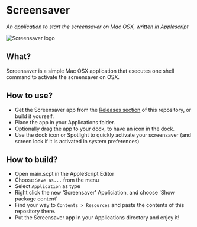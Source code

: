 # Screensaver
*An application to start the screensaver on Mac OSX, written in Applescript*

![Screensaver logo](https://raw.github.com/turanct/Screensaver/master/Matrix-icon.png)


## What?
Screensaver is a simple Mac OSX application that executes one shell command to activate the screensaver on OSX.


## How to use?
- Get the Screensaver app from the [Releases section](https://github.com/turanct/Screensaver/releases) of this repository, or build it yourself.
- Place the app in your Applications folder.
- Optionally drag the app to your dock, to have an icon in the dock.
- Use the dock icon or Spotlight to quickly activate your screensaver (and screen lock if it is activated in system preferences)


## How to build?
- Open main.scpt in the AppleScript Editor
- Choose `Save as...` from the menu
- Select `Application` as type
- Right click the new 'Screensaver' Appliciation, and choose 'Show package content'
- Find your way to `Contents > Resources` and paste the contents of this repository there.
- Put the Screensaver app in your Applications directory and enjoy it!


